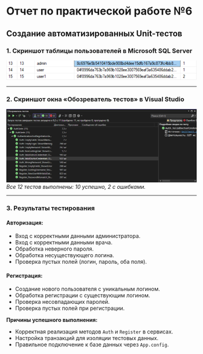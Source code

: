 # Отчет по практической работе №6

## Создание автоматизированных Unit-тестов

### 1. Скриншот таблицы пользователей в Microsoft SQL Server
![Скриншот таблицы Users](скринбазы.png)  


---

### 2. Скриншот окна «Обозреватель тестов» в Visual Studio
![Скриншот Test Explorer](автотест.png)  
*Все 12 тестов выполнены: 10 успешно, 2 с ошибками.*

---

### 3. Результаты тестирования

#### Авторизация:  
- Вход с корректными данными администратора.  
- Вход с корректными данными врача.  
- Обработка неверного пароля.  
- Обработка несуществующего логина.  
- Проверка пустых полей (логин, пароль, оба поля).  

#### Регистрация:  
- Создание нового пользователя с уникальным логином.  
- Обработка регистрации с существующим логином.  
- Проверка несовпадающих паролей.  
- Проверка пустых полей при регистрации.  

**Причины успешного выполнения:**  
- Корректная реализация методов `Auth` и `Register` в сервисах.  
- Настройка транзакций для изоляции тестовых данных.  
- Правильное подключение к базе данных через `App.config`.  
